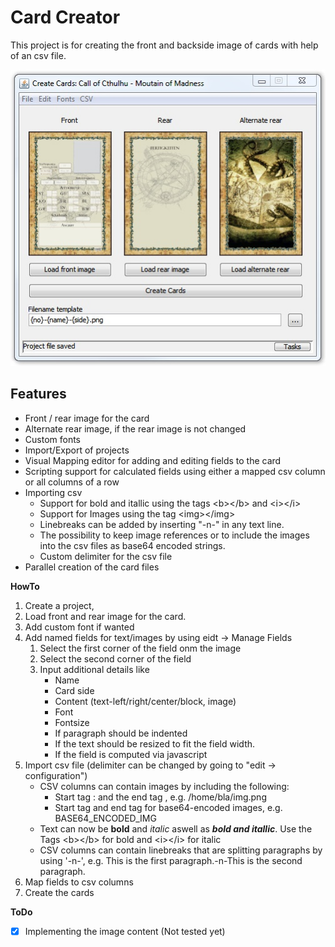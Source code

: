 # Card Creator

This project is for creating the front and backside image of cards with help of an csv file.

![Main Window](https://raw.githubusercontent.com/VVEIRD/Images/master/CardCreator/MW-Display.jpg)

## Features

* Front / rear image for the card
* Alternate rear image, if the rear image is not changed
* Custom fonts
* Import/Export of projects
* Visual Mapping editor for adding and editing fields to the card
* Scripting support for calculated fields using either a mapped csv column or all columns of a row
* Importing csv
   * Support for bold and itallic using the tags &lt;b&gt;&lt;/b&gt; and &lt;i>&lt;/i&gt;
   * Support for Images using the tag &lt;img>&lt;/img&gt;
   * Linebreaks can be added by inserting "-n-" in any text line.
   * The possibility to keep image references or to include the images into the csv files as base64 encoded strings.
   * Custom delimiter for the csv file
* Parallel creation of the card files

**HowTo**

1. Create a project, 
2. Load front and rear image for the card.
3. Add custom font if wanted
4. Add named fields for text/images by using eidt -> Manage Fields
   1. Select the first corner of the field onm the image
   2. Select the second corner of the field
   3. Input additional details like 
      - Name
      - Card side
      - Content (text-left/right/center/block, image)
      - Font
      - Fontsize
      - If paragraph should be indented
      - If the text should be resized to fit the field width.
      - If the field is computed via javascript
5. Import csv file (delimiter can be changed by going to "edit -> configuration")
   - CSV columns can contain images by including the following:
     - Start tag <img>: and the end tag </img>, e.g. <img>/home/bla/img.png</img>
     - Start tag <imgb> and end tag </imgb> for base64-encoded images, e.g. <imgb>BASE64_ENCODED_IMG</imgb>
   - Text can now be __bold__ and _italic_ aswell as **_bold and itallic_**. Use the Tags &lt;b&gt;&lt;/b&gt; for bold and &lt;i>&lt;/i&gt; for italic
   - CSV columns can contain linebreaks that are splitting paragraphs by using '-n-', e.g. This is the first paragraph.-n-This is the second paragraph.
6. Map fields to csv columns
7. Create the cards

**ToDo**

- [x] Implementing the image content (Not tested yet)
